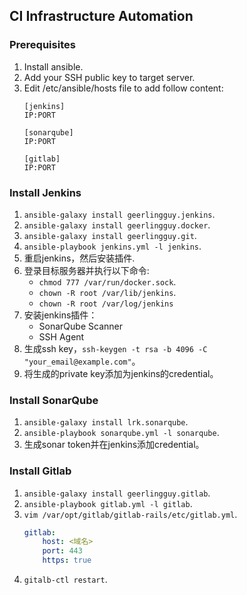 ## CI Infrastructure Automation

### Prerequisites

1. Install ansible.
2. Add your SSH public key to target server.
2. Edit /etc/ansible/hosts file to add follow content:
    ```
    [jenkins]
    IP:PORT

    [sonarqube]
    IP:PORT

    [gitlab]
    IP:PORT
    ```

### Install Jenkins

1. `ansible-galaxy install geerlingguy.jenkins`.
2. `ansible-galaxy install geerlingguy.docker`.
3. `ansible-galaxy install geerlingguy.git`.
4. `ansible-playbook jenkins.yml -l jenkins`.
5. 重启jenkins，然后安装插件.
6. 登录目标服务器并执行以下命令:
    * `chmod 777 /var/run/docker.sock`.
    * `chown -R root /var/lib/jenkins`.
    * `chown -R root /var/log/jenkins`
7. 安装jenkins插件：
    * SonarQube Scanner
    * SSH Agent
8. 生成ssh key，`ssh-keygen -t rsa -b 4096 -C "your_email@example.com"`。
9. 将生成的private key添加为jenkins的credential。

### Install SonarQube

1. `ansible-galaxy install lrk.sonarqube`.
2. `ansible-playbook sonarqube.yml -l sonarqube`.
3. 生成sonar token并在jenkins添加credential。

### Install Gitlab

1. `ansible-galaxy install geerlingguy.gitlab`.
2. `ansible-playbook gitlab.yml -l gitlab`.
3. `vim /var/opt/gitlab/gitlab-rails/etc/gitlab.yml`.
    ```yaml
    gitlab:
        host: <域名>
        port: 443
        https: true
    ```
4. `gitalb-ctl restart`.